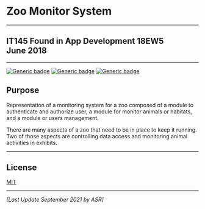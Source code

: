 # Zoo Monitor System

---

## IT145 Found in App Development 18EW5<br/>June 2018

---

[![Generic badge](https://img.shields.io/badge/language-JAVA-blue.svg)](https://www.java.com) [![Generic badge](https://img.shields.io/badge/ide-NetBeans-purple.svg)](https://netbeans.apache.org/) [![Generic badge](https://img.shields.io/badge/license-MIT-orange.svg)](LICENSE)

## Purpose

Representation of a monitoring system for a zoo composed of a module to
authenticate and authorize user, a module for monitor animals or habitats,
and a module or users management.

There are many aspects of a zoo that need to be in place to keep it running.
Two of those aspects are controlling data access and monitoring animal
activities in exhibits.

---

## License

[MIT](LICENSE)

---

_[Last Update September 2021 by ASR]_